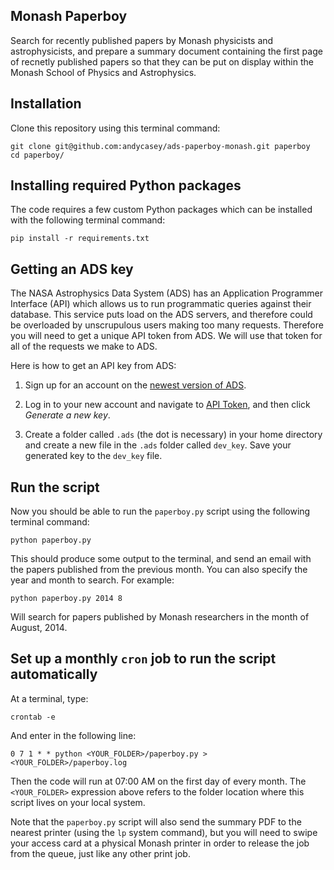 Monash Paperboy
---------------

Search for recently published papers by Monash physicists and astrophysicists,
and prepare a summary document containing the first page of recnetly published
papers so that they can be put on display within the Monash School of Physics
and Astrophysics.


Installation
------------

Clone this repository using this terminal command:

    git clone git@github.com:andycasey/ads-paperboy-monash.git paperboy
    cd paperboy/

Installing required Python packages
-----------------------------------

The code requires a few custom Python packages which can be installed with the 
following terminal command:

    pip install -r requirements.txt 


Getting an ADS key
------------------

The NASA Astrophysics Data System (ADS) has an Application Programmer Interface 
(API) which allows us to run programmatic queries against their database. This 
service puts load on the ADS servers, and therefore could be overloaded by
unscrupulous users making too many requests. Therefore you will need to get a 
unique API token from ADS. We will use that token for all of the requests we 
make to ADS.

Here is how to get an API key from ADS:

  1. Sign up for an account on the [newest version of ADS](https://ui.adsabs.harvard.edu).

  2. Log in to your new account and navigate to [API Token](https://ui.adsabs.harvard.edu/#user/settings/token),
     and then click *Generate a new key*.

  3. Create a folder called `.ads` (the dot is necessary) in your home 
     directory and create a new file in the `.ads` folder called `dev_key`. 
     Save your generated key to the `dev_key` file.


Run the script
--------------

Now you should be able to run the `paperboy.py` script using the following 
terminal command:

    python paperboy.py 

This should produce some output to the terminal, and send an email with the 
papers published from the previous month. You can also specify the year and
month to search. For example:

    python paperboy.py 2014 8

Will search for papers published by Monash researchers in the month of August,
2014.


Set up a monthly `cron` job to run the script automatically
---------------------------------------------------------

At a terminal, type:

    crontab -e

And enter in the following line:

    0 7 1 * * python <YOUR_FOLDER>/paperboy.py > <YOUR_FOLDER>/paperboy.log

Then the code will run at 07:00 AM on the first day of every month. The 
`<YOUR_FOLDER>` expression above refers to the folder location where this script
lives on your local system. 

Note that the `paperboy.py` script will also send the summary PDF to the nearest
printer (using the `lp` system command), but you will need to swipe your access
card at a physical Monash printer in order to release the job from the queue,
just like any other print job.
